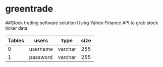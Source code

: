 # greentrade
##Stock trading software solution
Using Yahoo Finance API to grab stock ticker data.

Tables  | users | type | size
------------- | ------------- | ------------- | -------------
0  | username | varchar | 255
1  | password | varchar | 255 
